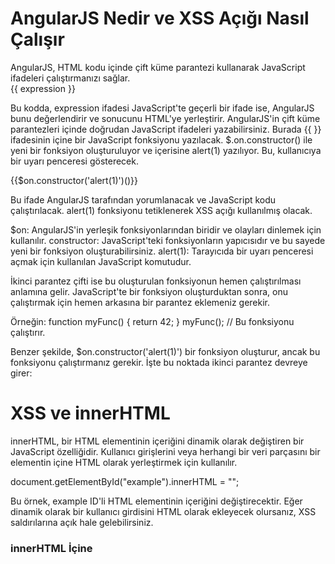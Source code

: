 <h1>AngularJS Nedir ve XSS Açığı Nasıl Çalışır</h1>
AngularJS, HTML kodu içinde çift küme parantezi kullanarak JavaScript ifadeleri çalıştırmanızı sağlar.

<div>{{ expression }}</div>

Bu kodda, expression ifadesi JavaScript'te geçerli bir ifade ise, AngularJS bunu değerlendirir ve sonucunu HTML'ye yerleştirir.
AngularJS'in çift küme parantezleri içinde doğrudan JavaScript ifadeleri yazabilirsiniz. Burada {{ }} ifadesinin içine bir JavaScript fonksiyonu yazılacak. $.on.constructor() ile yeni bir fonksiyon oluşturuluyor ve içerisine alert(1) yazılıyor. Bu, kullanıcıya bir uyarı penceresi gösterecek.

{{$on.constructor('alert(1)')()}}

Bu ifade AngularJS tarafından yorumlanacak ve JavaScript kodu çalıştırılacak. alert(1) fonksiyonu tetiklenerek XSS açığı kullanılmış olacak.

$on: AngularJS'in yerleşik fonksiyonlarından biridir ve olayları dinlemek için kullanılır.
constructor: JavaScript'teki fonksiyonların yapıcısıdır ve bu sayede yeni bir fonksiyon oluşturabilirsiniz.
alert(1): Tarayıcıda bir uyarı penceresi açmak için kullanılan JavaScript komutudur.

İkinci parantez çifti ise bu oluşturulan fonksiyonun hemen çalıştırılması anlamına gelir. JavaScript'te bir fonksiyon oluşturduktan sonra, onu çalıştırmak için hemen arkasına bir parantez eklemeniz gerekir.

Örneğin:
function myFunc() { return 42; }
myFunc();  // Bu fonksiyonu çalıştırır.


Benzer şekilde, $on.constructor('alert(1)') bir fonksiyon oluşturur, ancak bu fonksiyonu çalıştırmanız gerekir. İşte bu noktada ikinci parantez devreye girer:


<h1> XSS ve innerHTML </h1>

innerHTML, bir HTML elementinin içeriğini dinamik olarak değiştiren bir JavaScript özelliğidir. Kullanıcı girişlerini veya herhangi bir veri parçasını bir elementin içine HTML olarak yerleştirmek için kullanılır.

document.getElementById("example").innerHTML = "<script>alert('XSS');</script>";

Bu örnek, example ID'li HTML elementinin içeriğini değiştirecektir. Eğer dinamik olarak bir kullanıcı girdisini HTML olarak ekleyecek olursanız, XSS saldırılarına açık hale gelebilirsiniz.

<h3>innerHTML İçine <script> Tagi Koymak </h3>

Tarayıcılar, güvenlik ve performans nedenlerinden dolayı, innerHTML kullanılarak sonradan sayfaya eklenen <script> taglerini otomatik olarak çalıştırmaz. Bu, tarayıcıların bilinçli bir güvenlik önlemidir. Dinamik olarak eklenen <script> etiketleri doğrudan çalışmaz, bu yüzden kötü niyetli bir kullanıcının XSS açığından faydalanması bu yolla engellenmeye çalışılır.

Bu davranış, XSS saldırıları bağlamında oldukça önemlidir çünkü tarayıcılar bu tür saldırıları kısmen önleyebilmek için <script> taglerini dinamik olarak çalıştırmamayı seçmiştir. Ancak bu, XSS saldırılarının tamamen önüne geçmez. Saldırganlar hala başka yollarla zararlı JavaScript kodu çalıştırabilir. Örneğin:

Event Handlers: Dinamik olarak bir HTML elementine onclick, onmouseover, vb. gibi olay dinleyicileri eklenebilir. Örnek:

```html
document.getElementById("example").innerHTML = "<img src='x' onerror='alert(1)'>";
```
Bu örnekte, bir resim etiketi <img> ekleniyor ve resim yüklenemediğinde onerror olayı tetiklenerek alert(1) çalıştırılıyor.





















